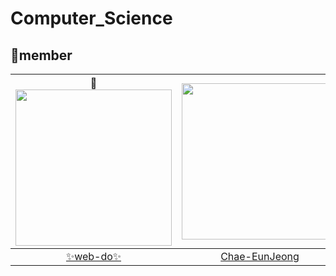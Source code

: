 # Computer_Science
## 🦘member

|👑[<img src="https://avatars.githubusercontent.com/u/66818228?v=4" width="250" height="250">](https://github.com/web-doh) |[<img src="https://avatars.githubusercontent.com/u/68576770?v=4" width="250" height="250">](https://github.com/Chae-EunJeong)|[<img src="https://avatars.githubusercontent.com/u/51963264?v=4" width="250" height="250">](https://github.com/DECOY-DUCK)|[<img src="https://i.pinimg.com/736x/7f/7a/83/7f7a83d2f9a96e6cc5b66eb024da8926.jpg" width="250" height="250">](https://github.com/web-doh)|
|:---:|:---:|:---:|:---:|
|[✨web-do✨](https://github.com/web-doh) |[Chae-EunJeong](Chae-EunJeong) |[DECOY-DUCK](DECOY-DUCK)| [???](https://github.com/web-doh)|
